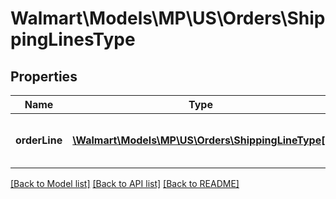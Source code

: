 # Walmart\Models\MP\US\Orders\ShippingLinesType

## Properties

Name | Type | Description | Notes
------------ | ------------- | ------------- | -------------
**orderLine** | [**\Walmart\Models\MP\US\Orders\ShippingLineType[]**](ShippingLineType.md) | Information about one order line shipment |


[[Back to Model list]](./) [[Back to API list]](../../../../../README.md#supported-apis) [[Back to README]](../../../../../README.md)
